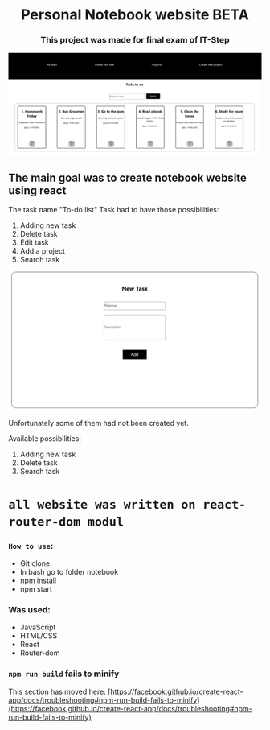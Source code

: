 
<h1 align="center">
  Personal Notebook website BETA
</h1>
<h3 align="center">
  This project was made for final exam of IT-Step
</h3>

![Website](website.png)
## The main goal was to create notebook website using react
The task name "To-do list"
Task had to have those possibilities:
1. Adding new task
2. Delete task
3. Edit task
4. Add a project
5. Search task

![Website](website2.png)

Unfortunately some of them had not been created yet.

Available possibilities:
1. Adding new task
2. Delete task
3. Search task
   
# `all website was written on react-router-dom modul `




### `How to use`:
* Git clone <url>
* In bash go to folder notebook
* npm install
* npm start

### Was used:
- JavaScript
- HTML/CSS
- React
- Router-dom


### `npm run build` fails to minify

This section has moved here: [https://facebook.github.io/create-react-app/docs/troubleshooting#npm-run-build-fails-to-minify](https://facebook.github.io/create-react-app/docs/troubleshooting#npm-run-build-fails-to-minify)
